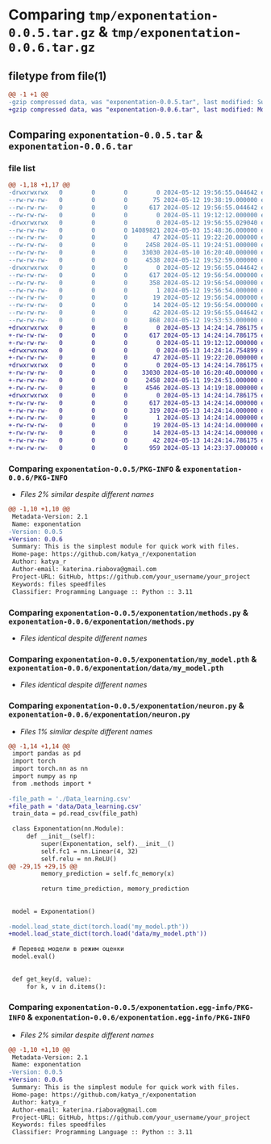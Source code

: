 # Comparing `tmp/exponentation-0.0.5.tar.gz` & `tmp/exponentation-0.0.6.tar.gz`

## filetype from file(1)

```diff
@@ -1 +1 @@
-gzip compressed data, was "exponentation-0.0.5.tar", last modified: Sun May 12 19:56:55 2024, max compression
+gzip compressed data, was "exponentation-0.0.6.tar", last modified: Mon May 13 14:24:14 2024, max compression
```

## Comparing `exponentation-0.0.5.tar` & `exponentation-0.0.6.tar`

### file list

```diff
@@ -1,18 +1,17 @@
-drwxrwxrwx   0        0        0        0 2024-05-12 19:56:55.044642 exponentation-0.0.5/
--rw-rw-rw-   0        0        0       75 2024-05-12 19:38:19.000000 exponentation-0.0.5/MANIFEST.in
--rw-rw-rw-   0        0        0      617 2024-05-12 19:56:55.044642 exponentation-0.0.5/PKG-INFO
--rw-rw-rw-   0        0        0        0 2024-05-11 19:12:12.000000 exponentation-0.0.5/README.md
-drwxrwxrwx   0        0        0        0 2024-05-12 19:56:55.029040 exponentation-0.0.5/exponentation/
--rw-rw-rw-   0        0        0 14089821 2024-05-03 15:48:36.000000 exponentation-0.0.5/exponentation/Data_learning.csv
--rw-rw-rw-   0        0        0       47 2024-05-11 19:22:20.000000 exponentation-0.0.5/exponentation/__init__.py
--rw-rw-rw-   0        0        0     2458 2024-05-11 19:24:51.000000 exponentation-0.0.5/exponentation/methods.py
--rw-rw-rw-   0        0        0    33030 2024-05-10 16:20:40.000000 exponentation-0.0.5/exponentation/my_model.pth
--rw-rw-rw-   0        0        0     4538 2024-05-12 19:52:59.000000 exponentation-0.0.5/exponentation/neuron.py
-drwxrwxrwx   0        0        0        0 2024-05-12 19:56:55.044642 exponentation-0.0.5/exponentation.egg-info/
--rw-rw-rw-   0        0        0      617 2024-05-12 19:56:54.000000 exponentation-0.0.5/exponentation.egg-info/PKG-INFO
--rw-rw-rw-   0        0        0      358 2024-05-12 19:56:54.000000 exponentation-0.0.5/exponentation.egg-info/SOURCES.txt
--rw-rw-rw-   0        0        0        1 2024-05-12 19:56:54.000000 exponentation-0.0.5/exponentation.egg-info/dependency_links.txt
--rw-rw-rw-   0        0        0       19 2024-05-12 19:56:54.000000 exponentation-0.0.5/exponentation.egg-info/requires.txt
--rw-rw-rw-   0        0        0       14 2024-05-12 19:56:54.000000 exponentation-0.0.5/exponentation.egg-info/top_level.txt
--rw-rw-rw-   0        0        0       42 2024-05-12 19:56:55.044642 exponentation-0.0.5/setup.cfg
--rw-rw-rw-   0        0        0      868 2024-05-12 19:53:53.000000 exponentation-0.0.5/setup.py
+drwxrwxrwx   0        0        0        0 2024-05-13 14:24:14.786175 exponentation-0.0.6/
+-rw-rw-rw-   0        0        0      617 2024-05-13 14:24:14.786175 exponentation-0.0.6/PKG-INFO
+-rw-rw-rw-   0        0        0        0 2024-05-11 19:12:12.000000 exponentation-0.0.6/README.md
+drwxrwxrwx   0        0        0        0 2024-05-13 14:24:14.754899 exponentation-0.0.6/exponentation/
+-rw-rw-rw-   0        0        0       47 2024-05-11 19:22:20.000000 exponentation-0.0.6/exponentation/__init__.py
+drwxrwxrwx   0        0        0        0 2024-05-13 14:24:14.786175 exponentation-0.0.6/exponentation/data/
+-rw-rw-rw-   0        0        0    33030 2024-05-10 16:20:40.000000 exponentation-0.0.6/exponentation/data/my_model.pth
+-rw-rw-rw-   0        0        0     2458 2024-05-11 19:24:51.000000 exponentation-0.0.6/exponentation/methods.py
+-rw-rw-rw-   0        0        0     4546 2024-05-13 14:19:18.000000 exponentation-0.0.6/exponentation/neuron.py
+drwxrwxrwx   0        0        0        0 2024-05-13 14:24:14.786175 exponentation-0.0.6/exponentation.egg-info/
+-rw-rw-rw-   0        0        0      617 2024-05-13 14:24:14.000000 exponentation-0.0.6/exponentation.egg-info/PKG-INFO
+-rw-rw-rw-   0        0        0      319 2024-05-13 14:24:14.000000 exponentation-0.0.6/exponentation.egg-info/SOURCES.txt
+-rw-rw-rw-   0        0        0        1 2024-05-13 14:24:14.000000 exponentation-0.0.6/exponentation.egg-info/dependency_links.txt
+-rw-rw-rw-   0        0        0       19 2024-05-13 14:24:14.000000 exponentation-0.0.6/exponentation.egg-info/requires.txt
+-rw-rw-rw-   0        0        0       14 2024-05-13 14:24:14.000000 exponentation-0.0.6/exponentation.egg-info/top_level.txt
+-rw-rw-rw-   0        0        0       42 2024-05-13 14:24:14.786175 exponentation-0.0.6/setup.cfg
+-rw-rw-rw-   0        0        0      959 2024-05-13 14:23:37.000000 exponentation-0.0.6/setup.py
```

### Comparing `exponentation-0.0.5/PKG-INFO` & `exponentation-0.0.6/PKG-INFO`

 * *Files 2% similar despite different names*

```diff
@@ -1,10 +1,10 @@
 Metadata-Version: 2.1
 Name: exponentation
-Version: 0.0.5
+Version: 0.0.6
 Summary: This is the simplest module for quick work with files.
 Home-page: https://github.com/katya_r/exponentation
 Author: katya_r
 Author-email: katerina.riabova@gmail.com
 Project-URL: GitHub, https://github.com/your_username/your_project
 Keywords: files speedfiles
 Classifier: Programming Language :: Python :: 3.11
```

### Comparing `exponentation-0.0.5/exponentation/methods.py` & `exponentation-0.0.6/exponentation/methods.py`

 * *Files identical despite different names*

### Comparing `exponentation-0.0.5/exponentation/my_model.pth` & `exponentation-0.0.6/exponentation/data/my_model.pth`

 * *Files identical despite different names*

### Comparing `exponentation-0.0.5/exponentation/neuron.py` & `exponentation-0.0.6/exponentation/neuron.py`

 * *Files 1% similar despite different names*

```diff
@@ -1,14 +1,14 @@
 import pandas as pd
 import torch
 import torch.nn as nn
 import numpy as np
 from .methods import *
 
-file_path = './Data_learning.csv'
+file_path = 'data/Data_learning.csv'
 train_data = pd.read_csv(file_path)
 
 class Exponentation(nn.Module):
     def __init__(self):
         super(Exponentation, self).__init__()
         self.fc1 = nn.Linear(4, 32)
         self.relu = nn.ReLU()
@@ -29,15 +29,15 @@
         memory_prediction = self.fc_memory(x)
 
         return time_prediction, memory_prediction
 
 
 model = Exponentation()
 
-model.load_state_dict(torch.load('my_model.pth'))
+model.load_state_dict(torch.load('data/my_model.pth'))
 
 # Перевод модели в режим оценки
 model.eval()
 
 
 def get_key(d, value):
     for k, v in d.items():
```

### Comparing `exponentation-0.0.5/exponentation.egg-info/PKG-INFO` & `exponentation-0.0.6/exponentation.egg-info/PKG-INFO`

 * *Files 2% similar despite different names*

```diff
@@ -1,10 +1,10 @@
 Metadata-Version: 2.1
 Name: exponentation
-Version: 0.0.5
+Version: 0.0.6
 Summary: This is the simplest module for quick work with files.
 Home-page: https://github.com/katya_r/exponentation
 Author: katya_r
 Author-email: katerina.riabova@gmail.com
 Project-URL: GitHub, https://github.com/your_username/your_project
 Keywords: files speedfiles
 Classifier: Programming Language :: Python :: 3.11
```

